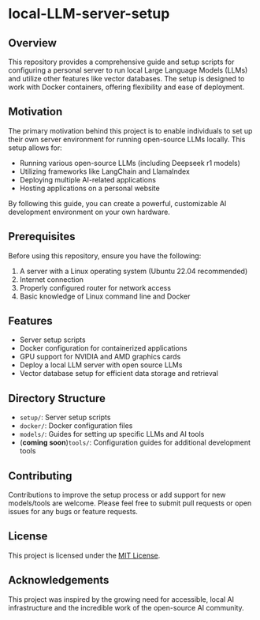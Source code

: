 # local-LLM-server-setup

## Overview

This repository provides a comprehensive guide and setup scripts for configuring a personal server to run local Large Language Models (LLMs) and utilize other features like vector databases. The setup is designed to work with Docker containers, offering flexibility and ease of deployment.

## Motivation

The primary motivation behind this project is to enable individuals to set up their own server environment for running open-source LLMs locally. This setup allows for:

- Running various open-source LLMs (including Deepseek r1 models)
- Utilizing frameworks like LangChain and LlamaIndex
- Deploying multiple AI-related applications
- Hosting applications on a personal website

By following this guide, you can create a powerful, customizable AI development environment on your own hardware.

## Prerequisites

Before using this repository, ensure you have the following:

1. A server with a Linux operating system (Ubuntu 22.04 recommended)
2. Internet connection
3. Properly configured router for network access
4. Basic knowledge of Linux command line and Docker

## Features

- Server setup scripts
- Docker configuration for containerized applications
- GPU support for NVIDIA and AMD graphics cards
- Deploy a local LLM server with open source LLMs
- Vector database setup for efficient data storage and retrieval

## Directory Structure

- `setup/`: Server setup scripts
- `docker/`: Docker configuration files
- `models/`: Guides for setting up specific LLMs and AI tools
- (**coming soon**)`tools/`: Configuration guides for additional development tools

## Contributing

Contributions to improve the setup process or add support for new models/tools are welcome. Please feel free to submit pull requests or open issues for any bugs or feature requests.

## License

This project is licensed under the [MIT License](LICENSE).

## Acknowledgements

This project was inspired by the growing need for accessible, local AI infrastructure and the incredible work of the open-source AI community.


